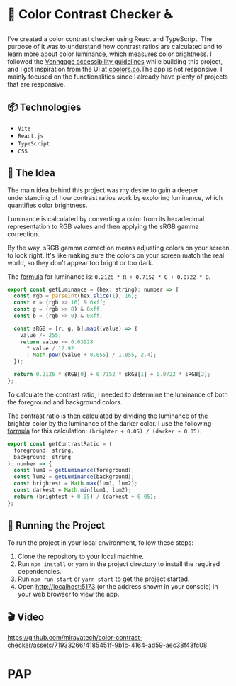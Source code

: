 # 🎨 Color Contrast Checker ♿

I've created a color contrast checker using React and TypeScript. The purpose of it was to understand how contrast ratios are calculated and to learn more about color luminance, which measures color brightness. I followed the [Venngage accessibility guidelines](https://venngage.com/blog/accessible) while building this project, and I got inspiration from the UI at [coolors.co](https://coolors.co/).The app is not responsive. I mainly focused on the functionalities since I already have plenty of projects that are responsive.

## 📦 Technologies

- `Vite`
- `React.js`
- `TypeScript`
- `CSS`

## 💭 The Idea

The main idea behind this project was my desire to gain a deeper understanding of how contrast ratios work by exploring luminance, which quantifies color brightness.

Luminance is calculated by converting a color from its hexadecimal representation to RGB values and then applying the sRGB gamma correction.

By the way, sRGB gamma correction means adjusting colors on your screen to look right. It's like making sure the colors on your screen match the real world, so they don't appear too bright or too dark.

The [formula](https://stackoverflow-com.translate.goog/questions/596216/formula-to-determine-perceived-brightness-of-rgb-color?_x_tr_sl=en&_x_tr_tl=sv&_x_tr_hl=sv&_x_tr_pto=sc) for luminance is: `0.2126 * R + 0.7152 * G + 0.0722 * B`.

```javascript
export const getLuminance = (hex: string): number => {
  const rgb = parseInt(hex.slice(1), 16);
  const r = (rgb >> 16) & 0xff;
  const g = (rgb >> 8) & 0xff;
  const b = (rgb >> 0) & 0xff;

  const sRGB = [r, g, b].map((value) => {
    value /= 255;
    return value <= 0.03928
      ? value / 12.92
      : Math.pow((value + 0.055) / 1.055, 2.4);
  });

  return 0.2126 * sRGB[0] + 0.7152 * sRGB[1] + 0.0722 * sRGB[2];
};
```

To calculate the contrast ratio, I needed to determine the luminance of both the foreground and background colors.

The contrast ratio is then calculated by dividing the luminance of the brighter color by the luminance of the darker color. I use the following [formula](https://stackoverflow.com/questions/596216/formula-to-determine-perceived-brightness-of-rgb-color) for this calculation: `(brighter + 0.05) / (darker + 0.05)`.

```javascript
export const getContrastRatio = (
  foreground: string,
  background: string
): number => {
  const lum1 = getLuminance(foreground);
  const lum2 = getLuminance(background);
  const brightest = Math.max(lum1, lum2);
  const darkest = Math.min(lum1, lum2);
  return (brightest + 0.05) / (darkest + 0.05);
};
```

## 🚦 Running the Project

To run the project in your local environment, follow these steps:

1. Clone the repository to your local machine.
2. Run `npm install` or `yarn` in the project directory to install the required dependencies.
3. Run `npm run start` or `yarn start` to get the project started.
4. Open [http://localhost:5173](http://localhost:5173) (or the address shown in your console) in your web browser to view the app.

## 🎬 Video


https://github.com/mirayatech/color-contrast-checker/assets/71933266/4185451f-9b1c-4164-ad59-aec38f43fc08



# PAP
